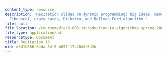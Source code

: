 ```yaml
---
content_type: resource
description: 'Recitation slides on dynamic programming: big ideas, memoization in
  Fibonacci, crazy cards, Dijkstra, and Bellman-Ford algorithm.'
file: null
file_location: /coursemedia/6-006-introduction-to-algorithms-spring-2008/d0d1b0666eda54f5b85717b26d0f5d2b_recitation16.pdf
file_type: application/pdf
resourcetype: Document
title: Recitation 16
uid: d0d1b066-6eda-54f5-b857-17b26d0f5d2b
---
```

